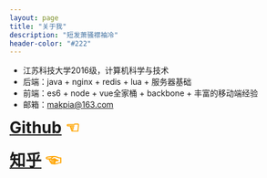 ```yaml
---
layout: page
title: "关于我"
description: "短发萧骚襟袖冷"
header-color: "#222"
---
```


- 江苏科技大学2016级，计算机科学与技术
- 后端：java + nginx + redis + lua + 服务器基础
- 前端：es6 + node + vue全家桶 + backbone + 丰富的移动端经验
- 邮箱：makpia@163.com

<h1 style="margin-top: 10px;">
	<a href="https://github.com/PorUnaCabeza" target="_blank">Github</a>
	<a href="https://github.com/PorUnaCabeza" target="_blank" hidefocus="true" style="color:orange;text-decoration:none;">☜</a>
</h1>
<h1 style="margin-top: 10px;">
	<a href="https://www.zhihu.com/people/lin-shen-shi-jian-lu" target="_blank">知乎</a>
	<a href="https://www.zhihu.com/people/lin-shen-shi-jian-lu" target="_blank" hidefocus="true" style="color:orange;text-decoration:none;">☜</a>
</h1>
